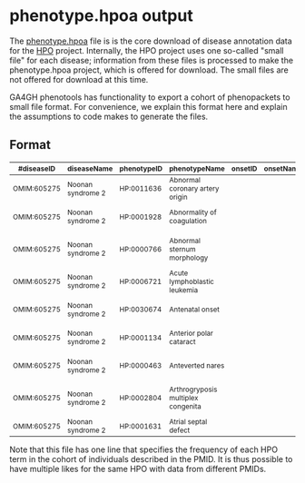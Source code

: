 # phenotype.hpoa output

The [phenotype.hpoa](https://obophenotype.github.io/human-phenotype-ontology/annotations/phenotype_hpoa/) file is 
is the core download of disease annotation data for the [HPO](https://hpo.jax.org/) project. Internally, the HPO project
uses one so-called "small file" for each disease; information from these files is processed to make the phenotype.hpoa project, which is offered for download. The small files are not offered for download at this time.

GA4GH phenotools has functionality to export a cohort of phenopackets to small file format. For convenience, we explain this format
here and explain the assumptions to code makes to generate the files.

## Format

<style>
table {
  font-size: 12px;
}
</style>

| #diseaseID   | diseaseName        | phenotypeID | phenotypeName                       | onsetID | onsetName | frequency | sex | negation | modifier | description | publication | evidence | biocuration |
|-------------|-------------------|-------------|-------------------------------------|---------|-----------|-----------|-----|----------|----------|-------------|-------------|----------|-------------|
| OMIM:605275 | Noonan syndrome 2 | HP:0011636  | Abnormal coronary artery origin     |         |           | 1/6       |     |          |          |             | PMID:30368668 | PCS      | HPO:probinson\[2021-05-21] |
| OMIM:605275 | Noonan syndrome 2 | HP:0001928  | Abnormality of coagulation          |         |           | 0/4       |     |          |          |             | PMID:30368668 | PCS      | ORCID:0000-0002-0736-9199\[2024-10-02] |
| OMIM:605275 | Noonan syndrome 2 | HP:0000766  | Abnormal sternum morphology         |         |           |           |     |          |          |             | PMID:29469822 | PCS      | HPO:skoehler\[2019-04-18]; HPO:probinson\[2021-05-21] |
| OMIM:605275 | Noonan syndrome 2 | HP:0006721  | Acute lymphoblastic leukemia        |         |           | 3/20      |     |          |          |             | PMID:29469822 | PCS      | ORCID:0000-0002-0736-9199\[2024-04-01] |
| OMIM:605275 | Noonan syndrome 2 | HP:0030674  | Antenatal onset                     |         |           | 11/18     |     |          |          |             | PMID:29469822 | PCS      | ORCID:0000-0002-0736-9199\[2024-04-01] |
| OMIM:605275 | Noonan syndrome 2 | HP:0001134  | Anterior polar cataract             |         |           | 1/20      |     |          |          |             | PMID:29469822 | PCS      | ORCID:0000-0002-0736-9199\[2024-04-01] |
| OMIM:605275 | Noonan syndrome 2 | HP:0000463  | Anteverted nares                    |         |           | 3/20      |     |          |          |             | PMID:29469822 | PCS      | ORCID:0000-0002-0736-9199\[2024-04-01] |
| OMIM:605275 | Noonan syndrome 2 | HP:0002804  | Arthrogryposis multiplex congenita  |         |           | 2/20      |     |          |          |             | PMID:29469822 | PCS      | HPO:skoehler\[2019-04-18]; HPO:probinson\[2021-05-21] |
| OMIM:605275 | Noonan syndrome 2 | HP:0001631  | Atrial septal defect                |         |           | 2/3       |     |          |          |             | PMID:30368668 | PCS      | HPO:probinson\[2021-05-21] |



Note that this file has one line that specifies the frequency of each HPO term in the cohort of individuals described in the PMID. It is
thus possible to have multiple likes for the same HPO with data from different PMIDs.

